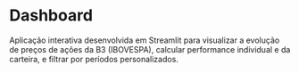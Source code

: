 # Dashboard
Aplicação interativa desenvolvida em Streamlit para visualizar a evolução de preços de ações da B3 (IBOVESPA), calcular performance individual e da carteira, e filtrar por períodos personalizados.
